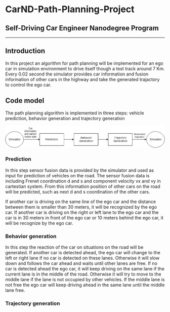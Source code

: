 # CarND-Path-Planning-Project
Self-Driving Car Engineer Nanodegree Program
---



---
## Introduction

In this project an algorithm for path planning will be implemented for an ego car in simulation environment to drive itself though a test track around 7 Km. Every 0.02 second the simulator provides car information and fusion information of other cars in the highway and take the generated trajactory to control the ego car.

## Code model

The path planning algorithm is implemented in three steps: vehicle prediction, behavior generation and trajectory generation

![Screenshot](https://github.com/truongconghiep/CarND-Path-Planning-Project/blob/master/diagram/PathPlanning.jpg)

### Prediction

In this step sensor fusion data is provided by the simulator and used as input for prediction of vehicles on the road. The sensor fusion data is including Frenet coordination d and s and component velocity vx and vy in cartestian system. From this information position of other cars on the road will be predicted, such as next d and s coordination of the other cars.

If another car is driving on the same line of the ego car and the distance between them is smaller than 30 meters, it will be recognized by the ego car.
If another car is driving on the right or left lane to the ego car and the car is in 30 meters in front of the ego car or 10 meters behind the ego car, it will be recognize by the ego car.

### Behavior generation

In this step the reaction of the car on situations on the road will be generated. If another car is detected ahead, the ego car will change to the left or right lane if no car is detected on these lanes. Otherwise it will slow down and follows the car ahead and waits until other lanes are free. If no car is detected ahead the ego car, it will keep driving on the same lane if the current lane is in the middle of the road. Otherwise it will try to move to the middle lane if the lane is not occupied by other vehicles. If the middle lane is not free the ego car will keep driving ahead in the same lane until the middle lane free.

### Trajectory generation













